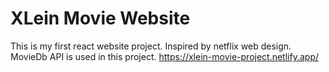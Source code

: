 # XLein Movie Website

This is my first react website project.
Inspired by netflix web design.
MovieDb API is used in this project.
https://xlein-movie-project.netlify.app/
